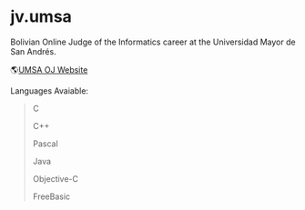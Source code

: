 # jv.umsa

Bolivian Online Judge of the Informatics career at the Universidad Mayor de San Andrés.

:earth_americas:[UMSA OJ Website](http://jv.umsa.bo/)

Languages Avaiable:

> C
>
> C++
>
> Pascal
>
> Java
>
> Objective-C
> 
> FreeBasic

